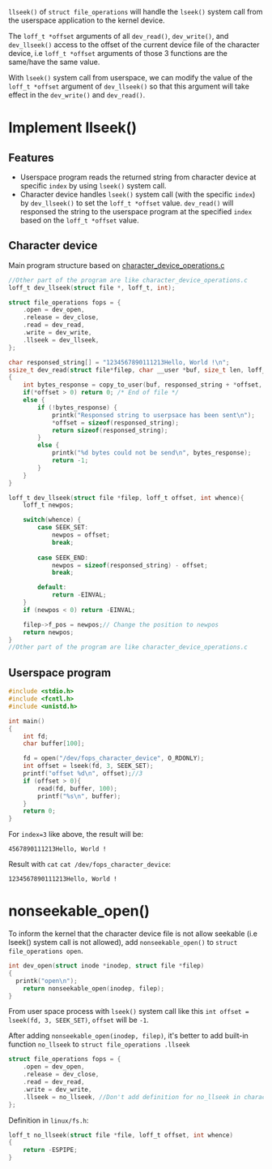 ``llseek()`` of ``struct file_operations`` will handle the ``lseek()`` system call from the userspace application to the kernel device.

The ``loff_t *offset`` arguments of all ``dev_read()``, ``dev_write()``, and ``dev_llseek()`` access to the offset of the current device file of the character device, i.e ``loff_t *offset`` arguments of those 3 functions are the same/have the same value.

With ``lseek()`` system call from userspace, we can modify the value of the ``loff_t *offset`` argument of ``dev_llseek()`` so that this argument will take effect in the ``dev_write()`` and ``dev_read()``.

# Implement llseek()

## Features

* Userspace program reads the returned string from character device at specific ``index`` by using ``lseek()`` system call.
* Character device handles ``lseek()`` system call (with the specific ``index``) by ``dev_llseek()`` to set the ``loff_t *offset`` value. ``dev_read()`` will responsed the string to the userspace program at the specified ``index`` based on the ``loff_t *offset`` value.

## Character device

Main program structure based on [character_device_operations.c](../Character%20device%20operations/Basic%20operations/character_device_operations.c)

```c
//Other part of the program are like character_device_operations.c
loff_t dev_llseek(struct file *, loff_t, int);

struct file_operations fops = {
	.open = dev_open,
	.release = dev_close,
	.read = dev_read,
	.write = dev_write,
	.llseek = dev_llseek,
};

char responsed_string[] = "1234567890111213Hello, World !\n";
ssize_t dev_read(struct file*filep, char __user *buf, size_t len, loff_t *offset)
{
	int bytes_response = copy_to_user(buf, responsed_string + *offset, sizeof(responsed_string) - *offset);
    if(*offset > 0) return 0; /* End of file */
    else {
        if (!bytes_response) {
            printk("Responsed string to userpsace has been sent\n");
            *offset = sizeof(responsed_string);
            return sizeof(responsed_string);
        }
    	else {
            printk("%d bytes could not be send\n", bytes_response);
            return -1;
        }
    }
}

loff_t dev_llseek(struct file *filep, loff_t offset, int whence){
	loff_t newpos;

    switch(whence) {
        case SEEK_SET:
            newpos = offset;
            break;
    
        case SEEK_END:
            newpos = sizeof(responsed_string) - offset;
            break;

        default:
            return -EINVAL;
    }
    if (newpos < 0) return -EINVAL;

    filep->f_pos = newpos;// Change the position to newpos
    return newpos;
}
//Other part of the program are like character_device_operations.c
```

## Userspace program

```c
#include <stdio.h> 
#include <fcntl.h> 
#include <unistd.h> 

int main() 
{ 
    int fd;
    char buffer[100];

    fd = open("/dev/fops_character_device", O_RDONLY);
    int offset = lseek(fd, 3, SEEK_SET);
    printf("offset %d\n", offset);//3
    if (offset > 0){
        read(fd, buffer, 100);
        printf("%s\n", buffer);
    }
    return 0; 
}
```
For ``index=3`` like above, the result will be:

```
4567890111213Hello, World !
```
Result with ``cat`` ``cat /dev/fops_character_device``:
```
1234567890111213Hello, World !
```
# nonseekable_open()

To inform the kernel that the character device file is not allow seekable (i.e lseek() system call is not allowed), add ``nonseekable_open()`` to ``struct file_operations open``.

```c
int dev_open(struct inode *inodep, struct file *filep)
{
  printk("open\n");
	return nonseekable_open(inodep, filep);
}
```
From user space process with ``lseek()`` system call like this ``int offset = lseek(fd, 3, SEEK_SET)``, ``offset`` will be ``-1``.

After adding ``nonseekable_open(inodep, filep)``, it's better to add built-in function ``no_llseek`` to ``struct file_operations .llseek``

```c
struct file_operations fops = {
	.open = dev_open,
	.release = dev_close,
	.read = dev_read,
	.write = dev_write,
	.llseek = no_llseek, //Don't add definition for no_llseek in character_device program as it's a built-in function defined in linux/fs.h
};
```
Definition in ``linux/fs.h``:

```c
loff_t no_llseek(struct file *file, loff_t offset, int whence)
{
	return -ESPIPE;
}
```
